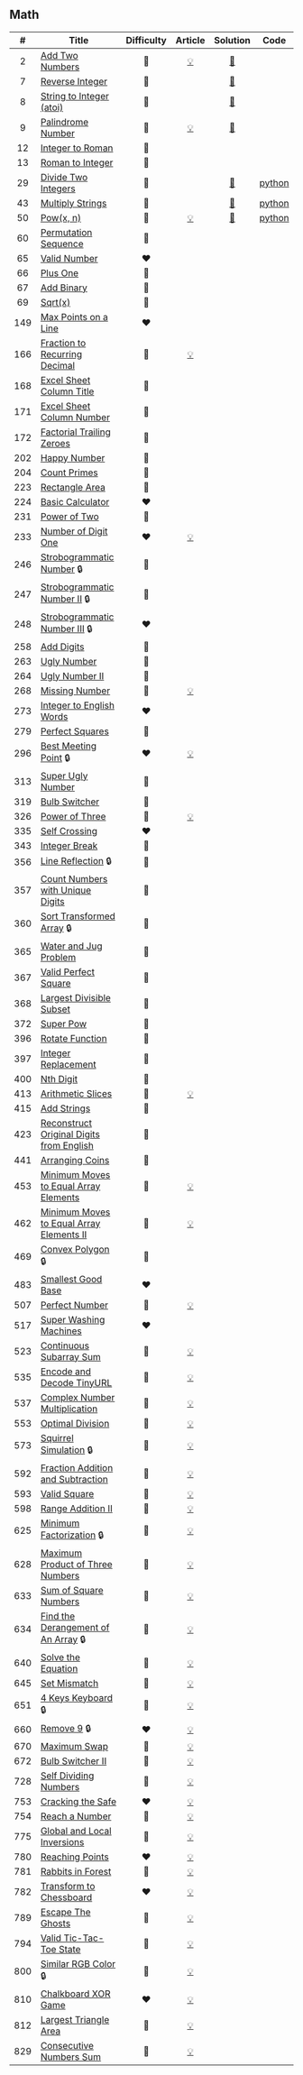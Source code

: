 
## Math

|#|Title|Difficulty|Article|Solution|Code|
|:---:|---|:---:|:---:|:---:|:---:|
|2|[Add Two Numbers](https://leetcode.com/problems/add-two-numbers) |🧡|[💡](https://leetcode.com/articles/add-two-numbers)|[📜](.././solutions/2.%20Add%20Two%20Numbers.md)||
|7|[Reverse Integer](https://leetcode.com/problems/reverse-integer) |💚||[📜](.././solutions/7.%20Reverse%20Integer.md)||
|8|[String to Integer (atoi)](https://leetcode.com/problems/string-to-integer-atoi) |🧡||[📜](.././solutions/8.%20String%20to%20Integer%20%28atoi%29.md)||
|9|[Palindrome Number](https://leetcode.com/problems/palindrome-number) |💚|[💡](https://leetcode.com/articles/palindrome-number)|[📜](.././solutions/9.%20Palindrome%20Number.md)||
|12|[Integer to Roman](https://leetcode.com/problems/integer-to-roman) |🧡||||
|13|[Roman to Integer](https://leetcode.com/problems/roman-to-integer) |💚||||
|29|[Divide Two Integers](https://leetcode.com/problems/divide-two-integers) |🧡||[📜](.././solutions/29.%20Divide%20Two%20Integers.md)|[python](.././python/29.%20Divide%20Two%20Integers.py)|
|43|[Multiply Strings](https://leetcode.com/problems/multiply-strings) |🧡||[📜](.././solutions/43.%20Multiply%20Strings.md)|[python](.././python/43.%20Multiply%20Strings.py)|
|50|[Pow(x, n)](https://leetcode.com/problems/powx-n) |🧡|[💡](https://leetcode.com/articles/powx-n)|[📜](.././solutions/50.%20Pow%28x%2C%20n%29.md)|[python](.././python/50.%20Pow%28x%2C%20n%29.py)|
|60|[Permutation Sequence](https://leetcode.com/problems/permutation-sequence) |🧡||||
|65|[Valid Number](https://leetcode.com/problems/valid-number) |❤️||||
|66|[Plus One](https://leetcode.com/problems/plus-one) |💚||||
|67|[Add Binary](https://leetcode.com/problems/add-binary) |💚||||
|69|[Sqrt(x)](https://leetcode.com/problems/sqrtx) |💚||||
|149|[Max Points on a Line](https://leetcode.com/problems/max-points-on-a-line) |❤️||||
|166|[Fraction to Recurring Decimal](https://leetcode.com/problems/fraction-to-recurring-decimal) |🧡|[💡](https://leetcode.com/articles/fraction-recurring-decimal)|||
|168|[Excel Sheet Column Title](https://leetcode.com/problems/excel-sheet-column-title) |💚||||
|171|[Excel Sheet Column Number](https://leetcode.com/problems/excel-sheet-column-number) |💚||||
|172|[Factorial Trailing Zeroes](https://leetcode.com/problems/factorial-trailing-zeroes) |💚||||
|202|[Happy Number](https://leetcode.com/problems/happy-number) |💚||||
|204|[Count Primes](https://leetcode.com/problems/count-primes) |💚||||
|223|[Rectangle Area](https://leetcode.com/problems/rectangle-area) |🧡||||
|224|[Basic Calculator](https://leetcode.com/problems/basic-calculator) |❤️||||
|231|[Power of Two](https://leetcode.com/problems/power-of-two) |💚||||
|233|[Number of Digit One](https://leetcode.com/problems/number-of-digit-one) |❤️|[💡](https://leetcode.com/articles/number-of-digit-one)|||
|246|[Strobogrammatic Number](https://leetcode.com/problems/strobogrammatic-number) 🔒|💚||||
|247|[Strobogrammatic Number II](https://leetcode.com/problems/strobogrammatic-number-ii) 🔒|🧡||||
|248|[Strobogrammatic Number III](https://leetcode.com/problems/strobogrammatic-number-iii) 🔒|❤️||||
|258|[Add Digits](https://leetcode.com/problems/add-digits) |💚||||
|263|[Ugly Number](https://leetcode.com/problems/ugly-number) |💚||||
|264|[Ugly Number II](https://leetcode.com/problems/ugly-number-ii) |🧡||||
|268|[Missing Number](https://leetcode.com/problems/missing-number) |💚|[💡](https://leetcode.com/articles/missing-number)|||
|273|[Integer to English Words](https://leetcode.com/problems/integer-to-english-words) |❤️||||
|279|[Perfect Squares](https://leetcode.com/problems/perfect-squares) |🧡||||
|296|[Best Meeting Point](https://leetcode.com/problems/best-meeting-point) 🔒|❤️|[💡](https://leetcode.com/articles/best-meeting-point)|||
|313|[Super Ugly Number](https://leetcode.com/problems/super-ugly-number) |🧡||||
|319|[Bulb Switcher](https://leetcode.com/problems/bulb-switcher) |🧡||||
|326|[Power of Three](https://leetcode.com/problems/power-of-three) |💚|[💡](https://leetcode.com/articles/power-of-three)|||
|335|[Self Crossing](https://leetcode.com/problems/self-crossing) |❤️||||
|343|[Integer Break](https://leetcode.com/problems/integer-break) |🧡||||
|356|[Line Reflection](https://leetcode.com/problems/line-reflection) 🔒|🧡||||
|357|[Count Numbers with Unique Digits](https://leetcode.com/problems/count-numbers-with-unique-digits) |🧡||||
|360|[Sort Transformed Array](https://leetcode.com/problems/sort-transformed-array) 🔒|🧡||||
|365|[Water and Jug Problem](https://leetcode.com/problems/water-and-jug-problem) |🧡||||
|367|[Valid Perfect Square](https://leetcode.com/problems/valid-perfect-square) |💚||||
|368|[Largest Divisible Subset](https://leetcode.com/problems/largest-divisible-subset) |🧡||||
|372|[Super Pow](https://leetcode.com/problems/super-pow) |🧡||||
|396|[Rotate Function](https://leetcode.com/problems/rotate-function) |🧡||||
|397|[Integer Replacement](https://leetcode.com/problems/integer-replacement) |🧡||||
|400|[Nth Digit](https://leetcode.com/problems/nth-digit) |💚||||
|413|[Arithmetic Slices](https://leetcode.com/problems/arithmetic-slices) |🧡|[💡](https://leetcode.com/articles/arithmetic-slices)|||
|415|[Add Strings](https://leetcode.com/problems/add-strings) |💚||||
|423|[Reconstruct Original Digits from English](https://leetcode.com/problems/reconstruct-original-digits-from-english) |🧡||||
|441|[Arranging Coins](https://leetcode.com/problems/arranging-coins) |💚||||
|453|[Minimum Moves to Equal Array Elements](https://leetcode.com/problems/minimum-moves-to-equal-array-elements) |💚|[💡](https://leetcode.com/articles/minimum-moves-to-equal-array-elements)|||
|462|[Minimum Moves to Equal Array Elements II](https://leetcode.com/problems/minimum-moves-to-equal-array-elements-ii) |🧡|[💡](https://leetcode.com/articles/minimum-moves-to-equal-array-elements-ii)|||
|469|[Convex Polygon](https://leetcode.com/problems/convex-polygon) 🔒|🧡||||
|483|[Smallest Good Base](https://leetcode.com/problems/smallest-good-base) |❤️||||
|507|[Perfect Number](https://leetcode.com/problems/perfect-number) |💚|[💡](https://leetcode.com/articles/perfect-number)|||
|517|[Super Washing Machines](https://leetcode.com/problems/super-washing-machines) |❤️||||
|523|[Continuous Subarray Sum](https://leetcode.com/problems/continuous-subarray-sum) |🧡|[💡](https://leetcode.com/articles/continous-subarray-sum)|||
|535|[Encode and Decode TinyURL](https://leetcode.com/problems/encode-and-decode-tinyurl) |🧡|[💡](https://leetcode.com/articles/encode-and-decode-tinyurl)|||
|537|[Complex Number Multiplication](https://leetcode.com/problems/complex-number-multiplication) |🧡|[💡](https://leetcode.com/articles/complex-number-multiplication)|||
|553|[Optimal Division](https://leetcode.com/problems/optimal-division) |🧡|[💡](https://leetcode.com/articles/optimal-division)|||
|573|[Squirrel Simulation](https://leetcode.com/problems/squirrel-simulation) 🔒|🧡|[💡](https://leetcode.com/articles/squirrel-simulation)|||
|592|[Fraction Addition and Subtraction](https://leetcode.com/problems/fraction-addition-and-subtraction) |🧡|[💡](https://leetcode.com/articles/kill-process-3)|||
|593|[Valid Square](https://leetcode.com/problems/valid-square) |🧡|[💡](https://leetcode.com/articles/valid-square)|||
|598|[Range Addition II](https://leetcode.com/problems/range-addition-ii) |💚|[💡](https://leetcode.com/articles/range-addition-ii)|||
|625|[Minimum Factorization](https://leetcode.com/problems/minimum-factorization) 🔒|🧡|[💡](https://leetcode.com/articles/minimum-factorization)|||
|628|[Maximum Product of Three Numbers](https://leetcode.com/problems/maximum-product-of-three-numbers) |💚|[💡](https://leetcode.com/articles/maximmum-product-of-three-numbers)|||
|633|[Sum of Square Numbers](https://leetcode.com/problems/sum-of-square-numbers) |💚|[💡](https://leetcode.com/articles/sum-of-square-numbers)|||
|634|[Find the Derangement of An Array](https://leetcode.com/problems/find-the-derangement-of-an-array) 🔒|🧡|[💡](https://leetcode.com/articles/find-derangements)|||
|640|[Solve the Equation](https://leetcode.com/problems/solve-the-equation) |🧡|[💡](https://leetcode.com/articles/solve-the-equation)|||
|645|[Set Mismatch](https://leetcode.com/problems/set-mismatch) |💚|[💡](https://leetcode.com/articles/set-mismatch)|||
|651|[4 Keys Keyboard](https://leetcode.com/problems/4-keys-keyboard) 🔒|🧡|[💡](https://leetcode.com/articles/4-keys-keyboard)|||
|660|[Remove 9](https://leetcode.com/problems/remove-9) 🔒|❤️|[💡](https://leetcode.com/articles/remove-9)|||
|670|[Maximum Swap](https://leetcode.com/problems/maximum-swap) |🧡|[💡](https://leetcode.com/articles/maximum-swap)|||
|672|[Bulb Switcher II](https://leetcode.com/problems/bulb-switcher-ii) |🧡|[💡](https://leetcode.com/articles/bulb-switcher-ii)|||
|728|[Self Dividing Numbers](https://leetcode.com/problems/self-dividing-numbers) |💚|[💡](https://leetcode.com/articles/self-dividing-numbers)|||
|753|[Cracking the Safe](https://leetcode.com/problems/cracking-the-safe) |❤️|[💡](https://leetcode.com/articles/cracking-the-safe)|||
|754|[Reach a Number](https://leetcode.com/problems/reach-a-number) |🧡|[💡](https://leetcode.com/articles/reach-a-number)|||
|775|[Global and Local Inversions](https://leetcode.com/problems/global-and-local-inversions) |🧡|[💡](https://leetcode.com/articles/global-and-local-inversions)|||
|780|[Reaching Points](https://leetcode.com/problems/reaching-points) |❤️|[💡](https://leetcode.com/articles/reaching-points)|||
|781|[Rabbits in Forest](https://leetcode.com/problems/rabbits-in-forest) |🧡|[💡](https://leetcode.com/articles/rabbits-in-forest)|||
|782|[Transform to Chessboard](https://leetcode.com/problems/transform-to-chessboard) |❤️|[💡](https://leetcode.com/articles/transform-to-chessboard)|||
|789|[Escape The Ghosts](https://leetcode.com/problems/escape-the-ghosts) |🧡|[💡](https://leetcode.com/articles/escape-the-ghosts)|||
|794|[Valid Tic-Tac-Toe State](https://leetcode.com/problems/valid-tic-tac-toe-state) |🧡|[💡](https://leetcode.com/articles/valid-tic-tac-toe-state)|||
|800|[Similar RGB Color](https://leetcode.com/problems/similar-rgb-color) 🔒|💚|[💡](https://leetcode.com/articles/similar-rgb-color)|||
|810|[Chalkboard XOR Game](https://leetcode.com/problems/chalkboard-xor-game) |❤️|[💡](https://leetcode.com/articles/chalkboard-xor-game)|||
|812|[Largest Triangle Area](https://leetcode.com/problems/largest-triangle-area) |💚|[💡](https://leetcode.com/articles/largest-triangle-area)|||
|829|[Consecutive Numbers Sum](https://leetcode.com/problems/consecutive-numbers-sum) |🧡|[💡](https://leetcode.com/articles/consecutive-numbers-sum)|||
